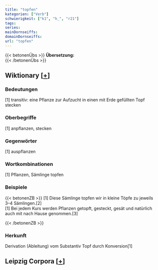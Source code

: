 ```yaml
---
title: "topfen"
kategorien: ["Verb"]
schwierigkeit: ["k1", "h_", "r21"]
tags:
series:
mainDornseiffs:
domainDornseiffs:
url: "topfen"
---
```


{{< betonenÜbs >}}
**Übersetzung:**  
{{< /betonenÜbs >}}

## Wiktionary [[+](https://de.wiktionary.org/wiki/topfen)]

### Bedeutungen
[1] transitiv: eine Pflanze zur Aufzucht in einen mit Erde gefüllten Topf stecken  

### Oberbegriffe
[1] anpflanzen, stecken  

### Gegenwörter
[1] auspflanzen  

### Wortkombinationen
[1] Pflanzen, Sämlinge topfen  

### Beispiele
{{< betonenZB >}}
[1] Diese Sämlinge topfen wir in kleine Töpfe zu jeweils 3–4 Sämlingen.[2]  
[1] Bei jedem Kurs werden Pflanzen getopft, gesteckt, gesät und natürlich auch mit nach Hause genommen.[3]  

{{< /betonenZB >}}
### Herkunft
Derivation (Ableitung) vom Substantiv Topf durch Konversion[1]  


## Leipzig Corpora [[+](https://corpora.uni-leipzig.de/en/res?word=topfen&corpusId=deu_newscrawl-public_2018)]

